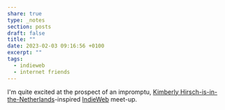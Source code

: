 ```yaml
---
share: true
type: _notes
section: posts
draft: false
title: ""
date: 2023-02-03 09:16:56 +0100
excerpt: ""
tags:
  - indieweb
  - internet friends
---
```


I'm quite excited at the prospect of an impromptu, [Kimberly Hirsch-is-in-the-Netherlands](https://micro.blog/KimberlyHirsh/16448921)-inspired [IndieWeb](https://indieweb.org) meet-up.
